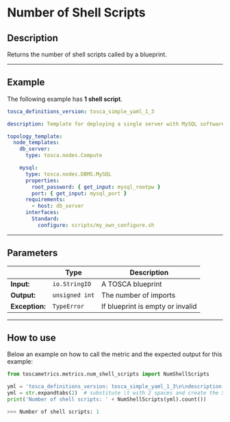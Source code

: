 # Number of Shell Scripts

## Description

Returns the number of shell scripts called by a blueprint. 

---

## Example
The following example has **1 shell script**.

``` yaml
tosca_definitions_version: tosca_simple_yaml_1_3

description: Template for deploying a single server with MySQL software on top.

topology_template:
  node_templates:
    db_server:
      type: tosca.nodes.Compute

    mysql:
      type: tosca.nodes.DBMS.MySQL
      properties:
        root_password: { get_input: mysql_rootpw }
        port: { get_input: mysql_port }
      requirements:
        - host: db_server
      interfaces:
        Standard:
          configure: scripts/my_own_configure.sh
```

---

## Parameters


|   | **Type** | **Description** |
|---|---|---|
**Input:**| `io.StringIO`| A TOSCA blueprint|
**Output:**| `unsigned int`| The number of imports|
**Exception:**| `TypeError`| If blueprint is empty or invalid|

---

## How to use

Below an example on how to call the metric and the expected output for this example:

```python
from toscametrics.metrics.num_shell_scripts import NumShellScripts

yml = 'tosca_definitions_version: tosca_simple_yaml_1_3\n\ndescription: Template for deploying a single server with MySQL software on top.\n\ntopology_template:\n\tnode_templates:\n\t\tdb_server:\n\t\t\ttype: tosca.nodes.Compute\n\n\t\tmysql:\n\t\t\ttype: tosca.nodes.DBMS.MySQL\n\t\t\tproperties:\n\t\t\t\troot_password: { get_input: mysql_rootpw }\n\t\t\t\tport: { get_input: mysql_port }\n\t\t\trequirements:\n\t\t\t\t- host: db_server\n\t\t\tinterfaces:\n\t\t\t\tStandard:\n\t\t\t\t\tconfigure: scripts/my_own_configure.sh'
yml = str.expandtabs(2)  # substitute \t with 2 spaces and create the StringIO object
print('Number of shell scripts: ' + NumShellScripts(yml).count())

>>> Number of shell scripts: 1
```